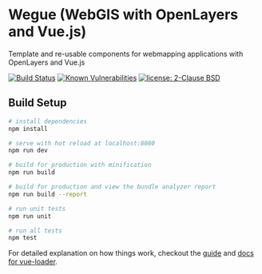 # Wegue (WebGIS with OpenLayers and Vue.js)
Template and re-usable components for webmapping applications with OpenLayers and Vue.js

[![Build Status](https://travis-ci.org/meggsimum/wegue.svg?branch=master)](https://travis-ci.org/meggsimum/wegue)
[![Known Vulnerabilities](https://snyk.io/test/github/meggsimum/wegue/badge.svg)](https://snyk.io/test/github/meggsimum/wegue)
[![license: 2-Clause BSD](https://img.shields.io/badge/license-2--Clause%20BSD-brightgreen.svg)](https://opensource.org/licenses/BSD-2-Clause)


## Build Setup

``` bash
# install dependencies
npm install

# serve with hot reload at localhost:8080
npm run dev

# build for production with minification
npm run build

# build for production and view the bundle analyzer report
npm run build --report

# run unit tests
npm run unit

# run all tests
npm test
```

For detailed explanation on how things work, checkout the [guide](http://vuejs-templates.github.io/webpack/) and [docs for vue-loader](http://vuejs.github.io/vue-loader).
